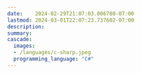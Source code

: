 ```yaml
---
date:    2024-02-29T21:07:03.006780-07:00
lastmod: 2024-03-01T22:07:23.737602-07:00
description: 
summary:     
cascade:
  images:
  - /languages/c-sharp.jpeg
  programming_language: "C#"
---
```

